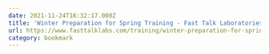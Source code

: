 ```yaml
---
date: 2021-11-24T16:32:17.000Z
title: 'Winter Preparation for Spring Training - Fast Talk Laboratories'
url: https://www.fasttalklabs.com/training/winter-preparation-for-spring-training/
category: bookmark
---
```

